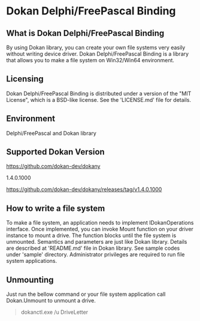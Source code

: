 # Dokan Delphi/FreePascal Binding

## What is Dokan Delphi/FreePascal Binding
By using Dokan library, you can create your own file systems very easily
without writing device driver. Dokan Delphi/FreePascal Binding is a library that allows
you to make a file system on Win32/Win64 environment.

## Licensing
Dokan Delphi/FreePascal Binding is distributed under a version of the "MIT License",
which is a BSD-like license. See the 'LICENSE.md' file for details.

## Environment
Delphi/FreePascal and Dokan library

## Supported Dokan Version
https://github.com/dokan-dev/dokany

1.4.0.1000

https://github.com/dokan-dev/dokany/releases/tag/v1.4.0.1000

## How to write a file system
To make a file system, an application needs to implement IDokanOperations interface.
Once implemented, you can invoke Mount function on your driver instance
to mount a drive. The function blocks until the file system is unmounted.
Semantics and parameters are just like Dokan library. Details are described
at 'README.md' file in Dokan library. See sample codes under 'sample'
directory. Administrator privileges are required to run file system
applications.

## Unmounting
Just run the bellow command or your file system application call Dokan.Unmount
to unmount a drive.

   > dokanctl.exe /u DriveLetter
   
